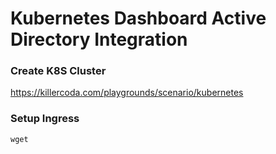 # Kubernetes Dashboard Active Directory Integration

### Create K8S Cluster

https://killercoda.com/playgrounds/scenario/kubernetes

### Setup Ingress

```wget ```
